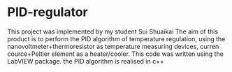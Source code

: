 # PID-regulator
This project was implemented by my student Sui Shuaikai
The aim of this product is to perform the PID algorithm of temperature regulation, using the nanovoltmeter+thermoresistor as temperature measuring devices, curren cource+Peltier element as a heater/cooler.
This code was written using the LabVIEW package.
the PID algorithm is realised in c++
